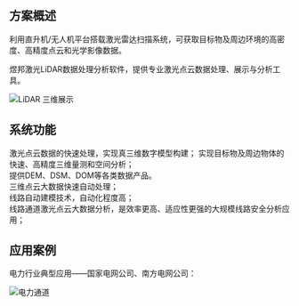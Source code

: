 ## 方案概述 

利用直升机/无人机平台搭载激光雷达扫描系统，可获取目标物及周边环境的高密度、高精度点云和光学影像数据。

煜邦激光LiDAR数据处理分析软件，提供专业激光点云数据处理、展示与分析工具。

![LiDAR 三维展示](http://static.asmatrix.com/ImageLib/11-产品截图/lidar/lidar-002.jpg)

## 系统功能

激光点云数据的快速处理，实现真三维数字模型构建； 
实现目标物及周边物体的快速、高精度三维量测和空间分析；  
提供DEM、DSM、DOM等各类数据产品。  
三维点云大数据快速自动处理；  
线路自动建模技术，自动化程度高；  
线路通道激光点云大数据分析，是效率更高、适应性更强的大规模线路安全分析应用；


## 应用案例

电力行业典型应用——国家电网公司、南方电网公司：  

![电力通道](http://static.asmatrix.com/ImageLib/11-产品截图/lidar/lidar-001.jpg)